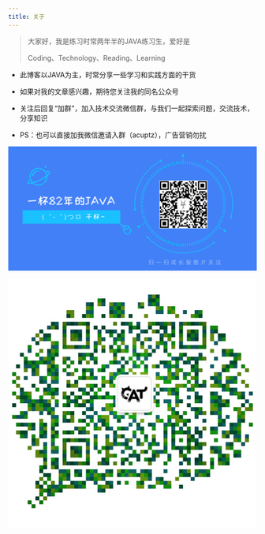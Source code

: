 ```yaml
---
title: 关于
---
```


> 大家好，我是练习时常两年半的JAVA练习生，爱好是
> 
> Coding、Technology、Reading、Learning

+ 此博客以JAVA为主，时常分享一些学习和实践方面的干货

+ 如果对我的文章感兴趣，期待您关注我的同名公众号

+ 关注后回复“加群”，加入技术交流微信群，与我们一起探索问题，交流技术，分享知识

+ PS：也可以直接加我微信邀请入群（acuptz），广告营销勿扰

![wx](/img/acupjava.jpg)

<div align = "center"> 

![wx](/img/wx_acuptz.png)

</div>